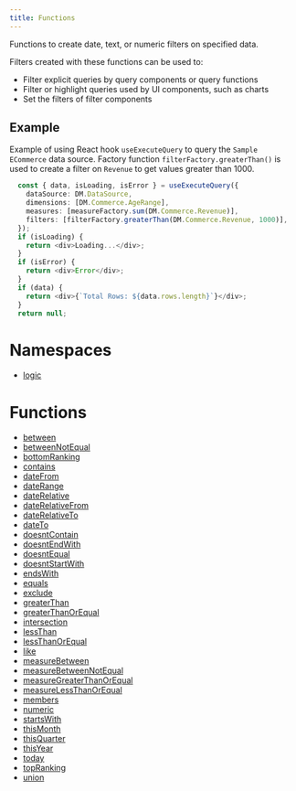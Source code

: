 ```yaml
---
title: Functions
---
```


Functions to create date, text, or numeric filters on specified data.

Filters created with these functions can be used to:

+ Filter explicit queries by query components or query functions
+ Filter or highlight queries used by UI components, such as charts
+ Set the filters of filter components

## Example

Example of using React hook `useExecuteQuery` to query the `Sample ECommerce` data source.
Factory function `filterFactory.greaterThan()` is used to create a filter on `Revenue` to get values
greater than 1000.
```ts
  const { data, isLoading, isError } = useExecuteQuery({
    dataSource: DM.DataSource,
    dimensions: [DM.Commerce.AgeRange],
    measures: [measureFactory.sum(DM.Commerce.Revenue)],
    filters: [filterFactory.greaterThan(DM.Commerce.Revenue, 1000)],
  });
  if (isLoading) {
    return <div>Loading...</div>;
  }
  if (isError) {
    return <div>Error</div>;
  }
  if (data) {
    return <div>{`Total Rows: ${data.rows.length}`}</div>;
  }
  return null;
```

# Namespaces

- [logic](../namespaces/namespace.logic/index.md)

# Functions

- [between](function.between.md)
- [betweenNotEqual](function.betweenNotEqual.md)
- [bottomRanking](function.bottomRanking.md)
- [contains](function.contains.md)
- [dateFrom](function.dateFrom.md)
- [dateRange](function.dateRange.md)
- [dateRelative](function.dateRelative.md)
- [dateRelativeFrom](function.dateRelativeFrom.md)
- [dateRelativeTo](function.dateRelativeTo.md)
- [dateTo](function.dateTo.md)
- [doesntContain](function.doesntContain.md)
- [doesntEndWith](function.doesntEndWith.md)
- [doesntEqual](function.doesntEqual.md)
- [doesntStartWith](function.doesntStartWith.md)
- [endsWith](function.endsWith.md)
- [equals](function.equals.md)
- [exclude](function.exclude.md)
- [greaterThan](function.greaterThan.md)
- [greaterThanOrEqual](function.greaterThanOrEqual.md)
- [intersection](function.intersection.md)
- [lessThan](function.lessThan.md)
- [lessThanOrEqual](function.lessThanOrEqual.md)
- [like](function.like.md)
- [measureBetween](function.measureBetween.md)
- [measureBetweenNotEqual](function.measureBetweenNotEqual.md)
- [measureGreaterThanOrEqual](function.measureGreaterThanOrEqual.md)
- [measureLessThanOrEqual](function.measureLessThanOrEqual.md)
- [members](function.members.md)
- [numeric](function.numeric.md)
- [startsWith](function.startsWith.md)
- [thisMonth](function.thisMonth.md)
- [thisQuarter](function.thisQuarter.md)
- [thisYear](function.thisYear.md)
- [today](function.today.md)
- [topRanking](function.topRanking.md)
- [union](function.union.md)
